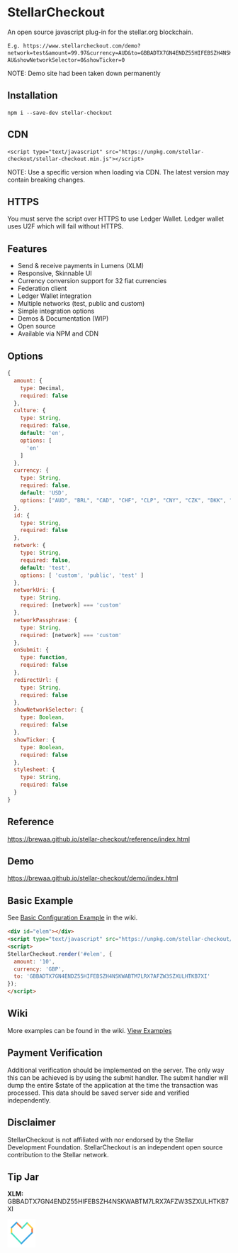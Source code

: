 # StellarCheckout

An open source javascript plug-in for the stellar.org blockchain.
```
E.g. https://www.stellarcheckout.com/demo?network=test&amount=99.97&currency=AUD&to=GBBADTX7GN4ENDZ55HIFEBSZH4NSKWABTM7LRX7AFZW3SZXULHTKB7XI&from=GDT34VGS4JJE7STTVN3FLYCXRDEMIPJCPDLRZS26LVC2GVRTE5UYCRCO&culture=en-AU&showNetworkSelector=0&showTicker=0
```
NOTE: Demo site had been taken down permanently


## Installation

```
npm i --save-dev stellar-checkout
```

## CDN
```
<script type="text/javascript" src="https://unpkg.com/stellar-checkout/stellar-checkout.min.js"></script>
```
NOTE: Use a specific version when loading via CDN. The latest version may contain breaking changes.

## HTTPS
You must serve the script over HTTPS to use Ledger Wallet. Ledger wallet uses U2F which will fail without HTTPS.

## Features
- Send & receive payments in Lumens (XLM)
- Responsive, Skinnable UI
- Currency conversion support for 32 fiat currencies
- Federation client
- Ledger Wallet integration
- Multiple networks (test, public and custom)
- Simple integration options
- Demos & Documentation (WIP)
- Open source
- Available via NPM and CDN

## Options

```javascript
{
  amount: {
    type: Decimal,
    required: false
  },
  culture: {
    type: String,
    required: false,
    default: 'en',
    options: [
      'en'
    ]
  }, 
  currency: {
    type: String,
    required: false,
    default: 'USD',
    options: ["AUD", "BRL", "CAD", "CHF", "CLP", "CNY", "CZK", "DKK", "EUR", "GBP", "HKD", "HUF", "IDR", "ILS", "INR", "JPY", "KRW", "MXN", "MYR", "NOK", "NZD", "PHP", "PKR", "PLN", "RUB", "SEK", "SGD", "THB", "TRY", "TWD", "ZAR"]
  },
  id: {
    type: String,
    required: false
  },
  network: {
    type: String,
    required: false,
    default: 'test',
    options: [ 'custom', 'public', 'test' ]
  },
  networkUri: {
    type: String,
    required: [network] === 'custom'
  },
  networkPassphrase: {
    type: String,
    required: [network] === 'custom'
  },
  onSubmit: {
    type: function,
    required: false
  },
  redirectUrl: {
    type: String,
    required: false
  },
  showNetworkSelector: {
    type: Boolean,
    required: false
  },
  showTicker: {
    type: Boolean,
    required: false
  },
  stylesheet: {
    type: String,
    required: false
  }
}
```

## Reference

https://brewaa.github.io/stellar-checkout/reference/index.html

## Demo
https://brewaa.github.io/stellar-checkout/demo/index.html

## Basic Example
See [Basic Configuration Example](https://github.com/brewaa/stellar-checkout/wiki/Basic-Configuration-Example) in the wiki.

```html
<div id="elem"></div>
<script type="text/javascript" src="https://unpkg.com/stellar-checkout/stellar-checkout.min.js"></script>
<script>
StellarCheckout.render('#elem', {
  amount: '10',
  currency: 'GBP',
  to: 'GBBADTX7GN4ENDZ55HIFEBSZH4NSKWABTM7LRX7AFZW3SZXULHTKB7XI'
});
</script>
```

## Wiki

More examples can be found in the wiki. [View Examples](https://github.com/brewaa/stellar-checkout/wiki/Examples)

## Payment Verification ##
Additional verification should be implemented on the server.
The only way this can be achieved is by using the submit handler.
The submit handler will dump the entire $state of the application at the time the transaction was processed.
This data should be saved server side and verified independently.

## Disclaimer
StellarCheckout is not affiliated with nor endorsed by the Stellar Development Foundation. 
StellarCheckout is an independent open source contribution to the Stellar network.

## Tip Jar

**XLM:** GBBADTX7GN4ENDZ55HIFEBSZH4NSKWABTM7LRX7AFZW3SZXULHTKB7XI

<a href="#readme">
  <img alt="" src="https://raw.githubusercontent.com/brewaa/stellar-checkout/master/docs/i/stellar/not-for-profit@2x.png" />
</a>